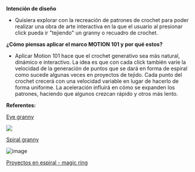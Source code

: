 **Intención de diseño**
* Quisiera explorar con la recreación de patrones de crochet para poder realizar una obra de arte interactiva en la que el usuario al presionar click pueda ir "tejiendo" un granny o recuadro de crochet. 

**¿Cómo piensas aplicar el marco MOTION 101 y por qué estos?**

* Aplicar Motion 101 hace que el crochet generativo sea más natural, dinámico e interactivo. La idea es que con cada click también varíe la velocidad de la generación de puntos que se dará en forma de espiral como sucede algunas veces en proyectos de tejido. Cada punto del crochet crecerá con una velocidad variable en lugar de hacerlo de forma uniforme. La aceleración influirá en cómo se expanden los patrones, haciendo que algunos crezcan rápido y otros más lento.

**Referentes:**

[Eye granny](https://co.pinterest.com/pin/47287864831101566/)

![](https://github.com/user-attachments/assets/3e00d8ab-0e3e-451d-9c5c-17567618ca30)

[Spiral granny](https://co.pinterest.com/pin/8866530510161152/)

![image](https://github.com/user-attachments/assets/1d8f0750-8960-41e9-a91a-4c6a4aae0ad8)

[Proyectos en espiral - magic ring](https://www.youtube.com/watch?v=IHqMMgd0S1c&t=255s)





